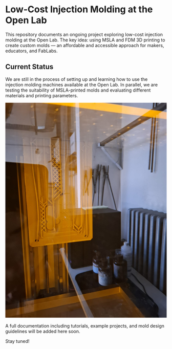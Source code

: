 # Low-Cost Injection Molding at the Open Lab

This repository documents an ongoing project exploring low-cost injection molding at the Open Lab. The key idea: using MSLA and FDM 3D printing to create custom molds — an affordable and accessible approach for makers, educators, and FabLabs.

## Current Status

We are still in the process of setting up and learning how to use the injection molding machines available at the Open Lab. In parallel, we are testing the suitability of MSLA-printed molds and evaluating different materials and printing parameters.

![MSLA printed phonecase mold](Pictures/printed_phone_case.jpg.jpg)

A full documentation including tutorials, example projects, and mold design guidelines will be added here soon.

Stay tuned!
